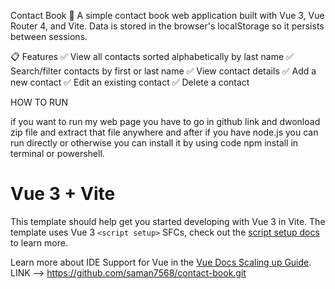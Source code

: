 Contact Book 📒
A simple contact book web application built with Vue 3, Vue Router 4, and Vite.
Data is stored in the browser's localStorage so it persists between sessions.


📋 Features
✅ View all contacts sorted alphabetically by last name
✅ Search/filter contacts by first or last name
✅ View contact details
✅ Add a new contact
✅ Edit an existing contact
✅ Delete a contact

HOW TO RUN 

if you want to run my web page you have to go in github link and dwonload zip file and extract that file anywhere and after if you have node.js you can run directly or otherwise you can install it by using code npm install in terminal or powershell.
# Vue 3 + Vite

This template should help get you started developing with Vue 3 in Vite. The template uses Vue 3 `<script setup>` SFCs, check out the [script setup docs](https://v3.vuejs.org/api/sfc-script-setup.html#sfc-script-setup) to learn more.

Learn more about IDE Support for Vue in the [Vue Docs Scaling up Guide](https://vuejs.org/guide/scaling-up/tooling.html#ide-support).
LINK --> https://github.com/saman7568/contact-book.git
